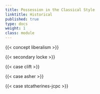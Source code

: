 ```yaml
---
title: Possession in the Classical Style
linktitle: Historical
published: true
type: docs
weight: 1
class: module
---
```


{{< concept liberalism >}}

{{< secondary locke >}}

{{< case clift >}}

{{< case asher >}}

{{< case stcatherines-jcpc >}}






